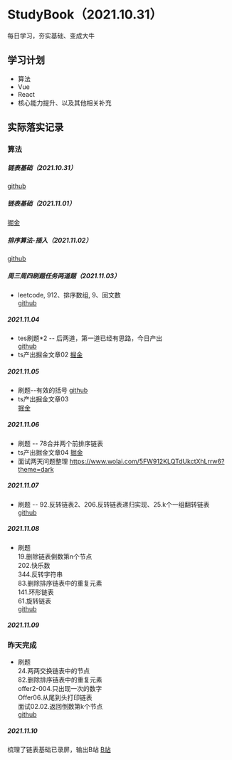 # StudyBook（2021.10.31）
每日学习，夯实基础、变成大牛

## 学习计划
- 算法
- Vue
- React
- 核心能力提升、以及其他相关补充

## 实际落实记录

### 算法
##### 链表基础（2021.10.31）
[github](https://github.com/MMmaXingXing/Algorithm/blob/master/javascriptDataStructure/ListNode.ts)
##### 链表基础（2021.11.01）
[掘金](https://juejin.cn/post/7025621008614719496)
##### 排序算法-插入（2021.11.02）
[github](https://github.com/MMmaXingXing/Algorithm/tree/master/javascriptDataStructure/Sorting)
##### 周三周四刷题任务两道题（2021.11.03）
- leetcode, 912、排序数组, 9、回文数  
[github](https://github.com/MMmaXingXing/Algorithm/tree/master)
##### 2021.11.04
- tes刷题*2 -- 后两道，第一道已经有思路，今日产出  
  [github](https://github.com/MMmaXingXing/Algorithm/tree/master)
- ts产出掘金文章02
  [掘金](https://juejin.cn/post/7026265499742765086)
##### 2021.11.05
- 刷题--有效的括号 
  [github](https://github.com/MMmaXingXing/Algorithm/blob/master/20.%E6%9C%89%E6%95%88%E7%9A%84%E6%8B%AC%E5%8F%B7.js)
- ts产出掘金文章03  
[掘金](https://juejin.cn/post/7026679615154290719)
##### 2021.11.06
- 刷题 -- 78合并两个前排序链表
- ts产出掘金文章04
[掘金](https://juejin.cn/post/7027031257095602212/)
- 面试两天问题整理
https://www.wolai.com/5FW912KLQTdUkctXhLrrw6?theme=dark
##### 2021.11.07
- 刷题 -- 92.反转链表2、206.反转链表递归实现、25.k个一组翻转链表  
[github](https://github.com/MMmaXingXing/Algorithm)  
##### 2021.11.08
- 刷题  
 19.删除链表倒数第n个节点  
202.快乐数  
344.反转字符串  
83.删除排序链表中的重复元素  
141.环形链表  
61.旋转链表   
[github](https://github.com/MMmaXingXing/Algorithm)
##### 2021.11.09
### 昨天完成
- 刷题  
24.两两交换链表中的节点  
82.删除排序链表中的重复元素  
offer2-004.只出现一次的数字  
Offer06.从尾到头打印链表  
面试02.02.返回倒数第k个节点  
[github](https://github.com/MMmaXingXing/Algorithm)
##### 2021.11.10
梳理了链表基础已录屏，输出B站 
[B站](https://www.bilibili.com/video/BV1Vv411M72T/)

